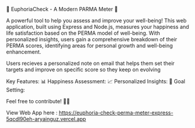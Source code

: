 🌟 EuphoriaCheck - A Modern PARMA Meter 🌟

A powerful tool to help you assess and improve your well-being! This web application, built using Express and Node.js, measures your happiness and life satisfaction based on the PERMA model of well-being.
With personalized insights, users gain a comprehensive breakdown of their PERMA scores, identifying areas for personal growth and well-being enhancement.

Users recieves a personalized note on email that helps them set their targets and improve on specific score so they keep on evolving  

Key Features:
📊 Happiness Assessment: 
📈 Personalized Insights: 
🎯 Goal Setting:

Feel free to contribute! 🌈✨

View Web App here : https://euphoria-check-perma-meter-express-5qcdl90eh-aryainguz.vercel.app

